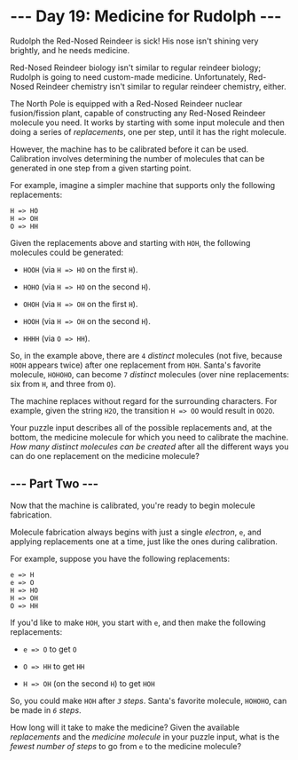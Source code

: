 # --- Day 19: Medicine for Rudolph ---

Rudolph the Red-Nosed Reindeer is sick!  His nose isn't shining very brightly, and he needs medicine.

Red-Nosed Reindeer biology isn't similar to regular reindeer biology; Rudolph is going to need custom-made medicine.  Unfortunately, Red-Nosed Reindeer chemistry isn't similar to regular reindeer chemistry, either.

The North Pole is equipped with a Red-Nosed Reindeer nuclear fusion/fission plant, capable of constructing any Red-Nosed Reindeer molecule you need.  It works by starting with some input molecule and then doing a series of *replacements*, one per step, until it has the right molecule.

However, the machine has to be calibrated before it can be used.  Calibration involves determining the number of molecules that can be generated in one step from a given starting point.

For example, imagine a simpler machine that supports only the following replacements:

```
H => HO
H => OH
O => HH

```

Given the replacements above and starting with `HOH`, the following molecules could be generated:


 - `HOOH` (via `H => HO` on the first `H`).

 - `HOHO` (via `H => HO` on the second `H`).

 - `OHOH` (via `H => OH` on the first `H`).

 - `HOOH` (via `H => OH` on the second `H`).

 - `HHHH` (via `O => HH`).


So, in the example above, there are `4` *distinct* molecules (not five, because `HOOH` appears twice) after one replacement from `HOH`. Santa's favorite molecule, `HOHOHO`, can become `7` *distinct* molecules (over nine replacements: six from `H`, and three from `O`).

The machine replaces without regard for the surrounding characters.  For example, given the string `H2O`, the transition `H => OO` would result in `OO2O`.

Your puzzle input describes all of the possible replacements and, at the bottom, the medicine molecule for which you need to calibrate the machine.  *How many distinct molecules can be created* after all the different ways you can do one replacement on the medicine molecule?

## --- Part Two ---

Now that the machine is calibrated, you're ready to begin molecule fabrication.

Molecule fabrication always begins with just a single *electron*, `e`, and applying replacements one at a time, just like the ones during calibration.

For example, suppose you have the following replacements:

```
e => H
e => O
H => HO
H => OH
O => HH

```

If you'd like to make `HOH`, you start with `e`, and then make the following replacements:


 - `e => O` to get `O`

 - `O => HH` to get `HH`

 - `H => OH` (on the second `H`) to get `HOH`


So, you could make `HOH` after *`3` steps*.  Santa's favorite molecule, `HOHOHO`, can be made in *`6` steps*.

How long will it take to make the medicine?  Given the available *replacements* and the *medicine molecule* in your puzzle input, what is the *fewest number of steps* to go from `e` to the medicine molecule?

